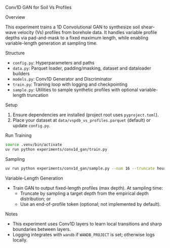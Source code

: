 Conv1D GAN for Soil Vs Profiles

Overview

This experiment trains a 1D Convolutional GAN to synthesize soil shear-wave velocity (Vs) profiles from borehole data. It handles variable profile depths via pad-and-mask to a fixed maximum length, while enabling variable-length generation at sampling time.

Structure

- `config.py`: Hyperparameters and paths
- `data.py`: Parquet loader, padding/masking, dataset and dataloader builders
- `models.py`: Conv1D Generator and Discriminator
- `train.py`: Training loop with logging and checkpointing
- `sample.py`: Utilities to sample synthetic profiles with optional variable-length truncation

Setup

1) Ensure dependencies are installed (project root uses `pyproject.toml`).
2) Place your dataset at `data/vspdb_vs_profiles.parquet` (default) or update `config.py`.

Run Training

```bash
source .venv/bin/activate
uv run python experiments/conv1d_gan/train.py
```

Sampling

```bash
uv run python experiments/conv1d_gan/sample.py --num 16 --truncate heuristic
```

Variable-Length Generation

- Train GAN to output fixed-length profiles (max depth). At sampling time:
  - Truncate by sampling a target depth from the empirical depth distribution; or
  - Use an end-of-profile token (optional; not implemented by default).

Notes

- This experiment uses Conv1D layers to learn local transitions and sharp boundaries between layers.
- Logging integrates with `wandb` if `WANDB_PROJECT` is set; otherwise logs locally.


